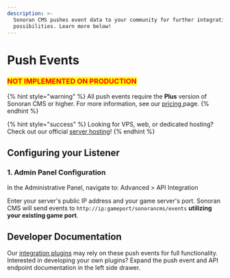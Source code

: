 ```yaml
---
description: >-
  Sonoran CMS pushes event data to your community for further integration
  possibilities. Learn more below!
---
```


# Push Events

### <mark style="color:red;">NOT IMPLEMENTED ON PRODUCTION</mark>

{% hint style="warning" %}
All push events require the **Plus** version of Sonoran CMS or higher. For more information, see our [pricing ](broken-reference)page.
{% endhint %}

{% hint style="success" %}
Looking for VPS, web, or dedicated hosting? Check out our official [server hosting](broken-reference)!
{% endhint %}

## Configuring your Listener

### 1. Admin Panel Configuration

In the Administrative Panel, navigate to: Advanced > API Integration

Enter your server's public IP address and your game server's port. Sonoran CMS will send events to `http://ip:gameport/sonorancms/events` **utilizing your existing game port**.

## Developer Documentation

Our [integration plugins](broken-reference) may rely on these push events for full functionality. Interested in developing your own plugins? Expand the push event and API endpoint documentation in the left side drawer.

